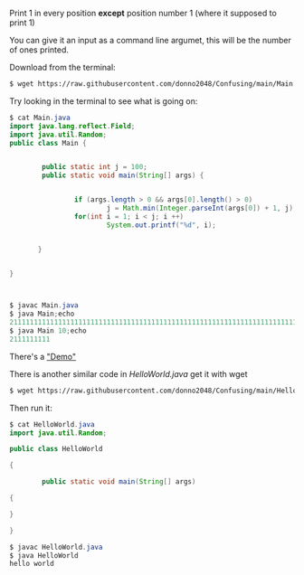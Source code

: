 Print 1 in every position **except** position number 1 (where it supposed to print 1)

You can give it an input as a command line argumet, this will be the number of ones printed.

Download from the terminal:

```bash
$ wget https://raw.githubusercontent.com/donno2048/Confusing/main/Main.java
```

Try looking in the terminal to see what is going on:

```java
$ cat Main.java
import java.lang.reflect.Field;
import java.util.Random;
public class Main {


        public static int j = 100;
        public static void main(String[] args) {


                if (args.length > 0 && args[0].length() > 0)
                        j = Math.min(Integer.parseInt(args[0]) + 1, j);
                for(int i = 1; i < j; i ++)
                        System.out.printf("%d", i);


       }


}



$ javac Main.java
$ java Main;echo
211111111111111111111111111111111111111111111111111111111111111111111111111111111111111111111111111
$ java Main 10;echo
2111111111
```

There's a ["Demo"](http://donno2048.github.io/Confusing)

There is another similar code in _HelloWorld.java_ get it with wget

```bash
$ wget https://raw.githubusercontent.com/donno2048/Confusing/main/HelloWorld.java
```

Then run it:

```java
$ cat HelloWorld.java
import java.util.Random;

public class HelloWorld

{

        public static void main(String[] args)

{

}

}

$ javac HelloWorld.java
$ java HelloWorld
hello world
```
